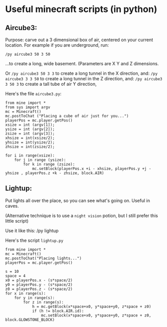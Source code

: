 ﻿# Useful minecraft scripts (in python)

## Aircube3:

Purpose: carve out a 3 dimensional box of air, centered on your current location. For example if you are underground, run:

	/py aircube3 50 3 50

...to create a long, wide basement. (Parameters are X Y and Z dimensions.

Or 	`/py aircube3 50 3 3` to create a long tunnel in the X direction,
and: `/py aircube3 3 3 50` to create a long tunnel in the Z direction,
and:  `/py aircube3 3 50 3` to create a tall tube of air Y direction,

Here's the file `aircube3.py`:

	from mine import *
	from sys import argv
	mc = Minecraft()
	mc.postToChat ("Placing a cube of air just for you...")
	playerPos = mc.player.getPos()
	xsize = int (argv[1]);
	ysize = int (argv[2]);
	zsize = int (argv[3]);
	xhsize = int(xsize/2);
	yhsize = int(ysize/2);
	zhsize = int(zsize/2);

	for i in range(xsize):
		for j in range (ysize):
			for k in range (zsize):
				mc.setBlock(playerPos.x +i - xhsize, playerPos.y +j - yhsize , playerPos.z +k - zhsize, block.AIR)

## Lightup:

Put lights all over the place, so you can see what's going on. Useful in caves.

(Alternative technique is to use a `night vision` potion, but I still prefer this little script)

Use it like this:
	/py lightup

Here's the script `lightup.py`

	from mine import *
	mc = Minecraft()
	mc.postToChat("Placing lights...")
	playerPos = mc.player.getPos()

	s = 10
	space = 4
	x0 = playerPos.x - (s*space/2)
	y0 = playerPos.y - (s*space/2)
	z0 = playerPos.z - (s*space/2)
	for x in range(s):
		for y in range(s):
			for z in range(s):
				h = mc.getBlock(x*space+x0, y*space+y0, z*space + z0)
				if (h != block.AIR.id):
					mc.setBlock(x*space+x0, y*space+y0, z*space + z0, block.GLOWSTONE_BLOCK)